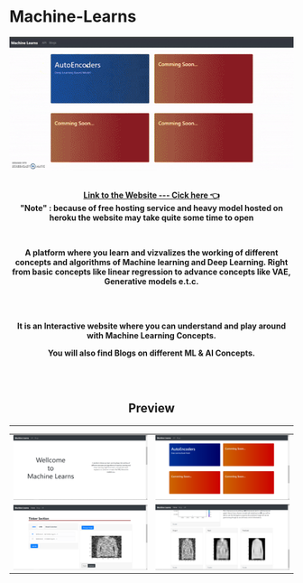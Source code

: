 # <strong>Machine-Learns</strong>

<div align='center'>
    <img src='Images/GIF.gif'>
<div>


<br>
<strong>

[Link to the Website --- Cick here 👈](http://machine-learns.herokuapp.com/) <br>
**"Note" : because of free hosting service and heavy model hosted on heroku the website may take quite some time to open**

<strong>

<br>

<p>

<strong>

<p>

A platform where you learn and vizvalizes the working of different concepts and algorithms of Machine learning and Deep Learning. Right from basic concepts like linear regression to advance concepts like VAE, Generative models e.t.c.

</p>


</strong>


</p>

<br><br>

<p>

It is an Interactive website where you can understand and play around with Machine Learning Concepts.
<br>

You will also find <strong>Blogs</strong> on different ML & AI Concepts. 
<p>

<br><br>


## <strong>Preview<strong>
---


<table>

<tr>
<td>
 <img src="Images/prev0.png" alt="Home Page" >
</td>
<td>
 <img src="Images/prev2.png" alt="Home Page" >
</td>
</tr>

<tr>
<td>
 <img src="Images/prev3.png" alt="Home Page" >
</td>
<td>
 <img src="Images/prev4.png" alt="Home Page" >
</td>
</tr>



</table>

<br>
